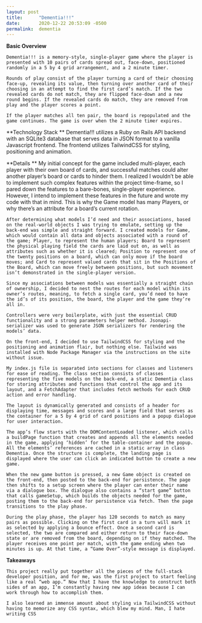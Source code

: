 ```yaml
---
layout: post
title:      "Dementia!!!"
date:       2020-12-22 20:53:09 -0500
permalink:  dementia
---
```



**Basic Overview**

	Dementia!!! is a memory-style, single-player game where the player is presented with 10 pairs of cards spread out, face-down, positioned randomly in a 5 by 4 grid arrangement, and a 2 minute timer.

	Rounds of play consist of the player turning a card of their choosing face-up, revealing its value, then turning over another card of their choosing in an attempt to find the first card’s match. If the two revealed cards do not match, they are flipped face-down and a new round begins. If the revealed cards do match, they are removed from play and the player scores a point. 

	If the player matches all ten pair, the board is repopulated and the game continues. The game is over when the 2 minute timer expires.

**Technology Stack
**
	Dementia!!! utilizes a Ruby on Rails API backend with an SQLite3 database that serves data in JSON format to a vanilla Javascript frontend. The frontend utilizes TailwindCSS for styling, positioning and animation. 


**Details
**
	My initial concept for the game included multi-player, each player with their own board of cards, and successful matches could alter another player’s board or cards to hinder them. I realized I wouldn’t be able to implement such complex features within the project time-frame, so I pared down the features to a bare-bones, single-player experience. However, I intend to implement these features in the future and wrote my code with that in mind. This is why the Game model has many Players, or why there’s an attribute for a board’s current rotation.

	After determining what models I’d need and their associations, based on the real-world objects I was trying to emulate, setting up the back-end was simple and straight forward. I created models for Game, which would contain all data and objects associated with a round of the game; Player, to represent the human players; Board to represent the physical playing field the cards are laid out on, as well as attributes such as whether it is cleared; Position to represent one of the twenty positions on a board, which can only move if the board moves; and Card to represent valued cards that sit in the Positions of the Board, which can move freely between positions, but such movement isn’t demonstrated in the single-player version.

	Since my associations between models was essentially a straight chain of ownership, I decided to nest the routes for each model within its owner’s routes, meaning, to fetch a single card, you’d need to have the id’s of its position, the board, the player and the game they’re all in. 

	Controllers were very boilerplate, with just the essential CRUD functionality and a strong parameters helper method. Jsonapi-serializer was used to generate JSON serializers for rendering the models’ data. 

	On the front-end, I decided to use TailwindCSS for styling and the positioning and animation flair, but nothing else. Tailwind was installed with Node Package Manager via the instructions on the site without issue. 

	My index.js file is separated into sections for classes and listeners for ease of reading. The class section consists of classes representing the five models on the back-end, a static Dementia class for storing attributes and functions that control the app and its layout, and a FetchAdapter that includes fetch methods for each CRUD action and error handling. 

	The layout is dynamically generated and consists of a header for displaying time, messages and scores and a large field that serves as the container for a 5 by 4 grid of card positions and a popup dialogue for user interaction. 

	The app’s flow starts with the DOMContentLoaded listener, which calls a buildPage function that creates and appends all the elements needed in the game, applying ‘hidden’ for the table-container and the popup. All the elements’ references are cached in a static array in class Dementia. Once the structure is complete, the landing page is displayed where the user can click an indicated button to create a new game. 

	When the new game button is pressed, a new Game object is created on the front-end, then posted to the back-end for persistence. The page then shifts to a setup screen where the player can enter their name via a dialogue box. The dialogue also contains a “start game” button that calls gameSetup, which builds the objects needed for the game, posting them to the back-end for persistence via fetch. Then the page transitions to the play phase. 

	During the play phase, the player has 120 seconds to match as many pairs as possible. Clicking on the first card in a turn will mark it as selected by applying a bounce effect. Once a second card is selected, the two are compared and either return to their face-down state or are removed from the board, depending on if they matched. The player receives one point per match, with the game ending when two minutes is up. At that time, a “Game Over”-style message is displayed.


**Takeaways**

	This project really put together all the pieces of the full-stack developer position, and for me, was the first project to start feeling like a real “web app.” Now that I have the knowledge to construct both sides of an app, I’m constantly having new app ideas because I can work through how to accomplish them. 

	I also learned an immense amount about styling via TailwindCSS without having to memorize any CSS syntax, which blew my mind. Man, I hate writing CSS
